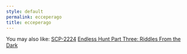 ```yaml
---
style: default
permalink: ecceperago
title: ecceperago
---
```

You may also like:
[SCP-2224](http://scp-wiki.net/scp-2224)
[Endless Hunt Part Three: Riddles From the Dark](http://scp-wiki.net/ofanendlesshunt-partthree-riddlesfromthedark)